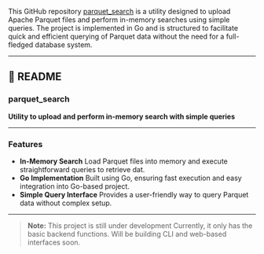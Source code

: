 This GitHub repository [parquet_search](https://github.com/SuyashSapkal/parquet_search) is a utility designed to upload Apache Parquet files and perform in-memory searches using simple queries. The project is implemented in Go and is structured to facilitate quick and efficient querying of Parquet data without the need for a full-fledged database system.

---

## 📄 README

### parquet_search

**Utility to upload and perform in-memory search with simple queries**

---

### Features

- **In-Memory Search** Load Parquet files into memory and execute straightforward queries to retrieve dat.
- **Go Implementation** Built using Go, ensuring fast execution and easy integration into Go-based project.
- **Simple Query Interface** Provides a user-friendly way to query Parquet data without complex setup.

---

> **Note:** This project is still under development
Currently, it only has the basic backend functions.
Will be building CLI and web-based interfaces soon.